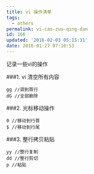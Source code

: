 ```yaml
---
title: vi 操作清单
tags:
  - others
permalink: vi-cao-zuo-qing-dan
id: 166
updated: '2016-02-03 05:15:31'
date: 2016-01-27 07:10:53
---
```


记录一些vi的操作

###1. vi 清空所有内容

    gg //调到首行
    dG //全部删除

###2. 光标移动操作

    0 //移动到行首
    $ //移动到行尾

###3. 整行拷贝粘贴

    yy //整行复制
    dd //整行剪切
    p //粘贴
